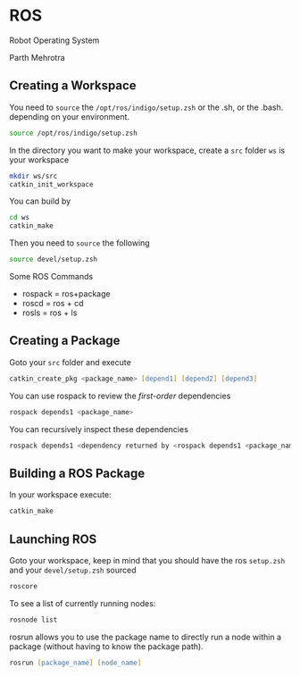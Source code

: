 ROS
===
Robot Operating System

Parth Mehrotra

Creating a Workspace
--------------------

You need to `source` the `/opt/ros/indigo/setup.zsh` or the .sh, or the .bash. depending on your environment.

```zsh
source /opt/ros/indigo/setup.zsh
```

In the directory you want to make your workspace, create a `src` folder
`ws` is your workspace
```zsh
mkdir ws/src
catkin_init_workspace
```

You can build by

```zsh
cd ws
catkin_make
```

Then you need to `source` the following
```zsh
source devel/setup.zsh
```

Some ROS Commands
* rospack = ros+package
* roscd = ros + cd
* rosls = ros + ls

Creating a Package
------------------
Goto your `src` folder and execute
```zsh
catkin_create_pkg <package_name> [depend1] [depend2] [depend3]
```

You can use rospack to review the *first-order* dependencies

```zsh
rospack depends1 <package_name>
```

You can recursively inspect these dependencies
```zsh
rospack depends1 <dependency returned by <rospack depends1 <package_name>>>
```

Building a ROS Package
----------------------
In your workspace execute: 
```zsh
catkin_make
```

Launching ROS
-------------
Goto your workspace, keep in mind that you should have the ros `setup.zsh` and your `devel/setup.zsh` sourced 
```zsh
roscore
```

To see a list of currently running nodes:
```zsh
rosnode list
```

rosrun allows you to use the package name to directly run a node within a package (without having to know the package path).

```zsh
rosrun [package_name] [node_name]
```
